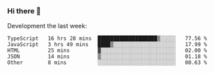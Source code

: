 ### Hi there 👋

Development the last week:
<!--START_SECTION:waka-->

```text
TypeScript   16 hrs 28 mins  ███████████████████▒░░░░░   77.56 %
JavaScript   3 hrs 49 mins   ████▒░░░░░░░░░░░░░░░░░░░░   17.99 %
HTML         25 mins         ▓░░░░░░░░░░░░░░░░░░░░░░░░   02.00 %
JSON         14 mins         ▒░░░░░░░░░░░░░░░░░░░░░░░░   01.18 %
Other        8 mins          ░░░░░░░░░░░░░░░░░░░░░░░░░   00.63 %
```

<!--END_SECTION:waka-->

<!--
**JASONPANGGO/jasonpanggo** is a ✨ _special_ ✨ repository because its `README.md` (this file) appears on your GitHub profile.

Here are some ideas to get you started:

- 🔭 I’m currently working on ...
- 🌱 I’m currently learning ...
- 👯 I’m looking to collaborate on ...
- 🤔 I’m looking for help with ...
- 💬 Ask me about ...
- 📫 How to reach me: ...
- 😄 Pronouns: ...
- ⚡ Fun fact: ...
-->
